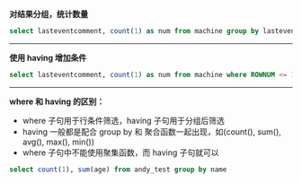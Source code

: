 
**对结果分组，统计数量**

```sql
select lasteventcomment, count(1) as num from machine group by lasteventcomment
```

------------

**使用 having 增加条件**

```sql
select lasteventcomment, count(1) as num from machine where ROWNUM <= 10 group by lasteventcomment having count(1) < 3
```

------------

**where 和 having 的区别：**
- where 子句用于行条件筛选，having 子句用于分组后筛选
- having 一般都是配合 group by 和 聚合函数一起出现，如(count(), sum(), avg(), max(), min())
- where 子句中不能使用聚集函数，而 having 子句就可以

```sql
select count(1), sum(age) from andy_test group by name
```